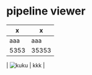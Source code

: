 # pipeline viewer
|x|x|
|-|-|
|aaa | aaa |
|5353|35353|

| ![kuku](https://github.com/empow/logstash-parsers/blob/master/tools/pipeline_node.png) | kkk |

